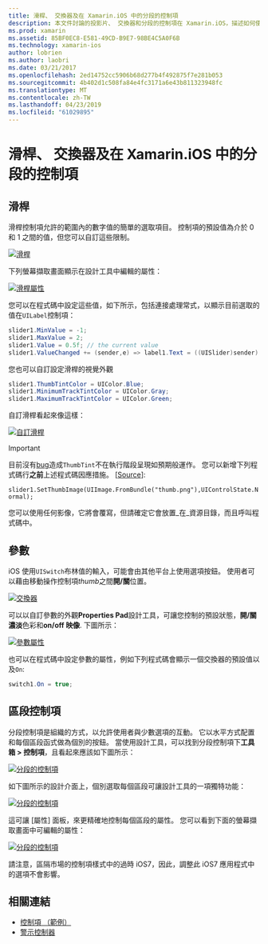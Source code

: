 ```yaml
---
title: 滑桿、 交換器及在 Xamarin.iOS 中的分段的控制項
description: 本文件討論的投影片、 交換器和分段的控制項在 Xamarin.iOS，描述如何使用它們，以程式設計方式並在 iOS 設計工具中。
ms.prod: xamarin
ms.assetid: 85BF0EC8-E581-49CD-B9E7-98BE4C5A0F6B
ms.technology: xamarin-ios
author: lobrien
ms.author: laobri
ms.date: 03/21/2017
ms.openlocfilehash: 2ed14752cc5906b68d277b4f492875f7e281b053
ms.sourcegitcommit: 4b402d1c508fa84e4fc3171a6e43b811323948fc
ms.translationtype: MT
ms.contentlocale: zh-TW
ms.lasthandoff: 04/23/2019
ms.locfileid: "61029895"
---
```

# <a name="sliders-switches-and-segmented-controls-in-xamarinios"></a>滑桿、 交換器及在 Xamarin.iOS 中的分段的控制項

<a name="Sliders" />

## <a name="sliders"></a>滑桿

滑桿控制項允許的範圍內的數字值的簡單的選取項目。 控制項的預設值為介於 0 和 1 之間的值，但您可以自訂這些限制。

 [![](slider-switch-segmented-controls-images/image25a.png "滑桿")](slider-switch-segmented-controls-images/image25a.png#lightbox)

下列螢幕擷取畫面顯示在設計工具中編輯的屬性：

 [![](slider-switch-segmented-controls-images/image26a.png "滑桿屬性")](slider-switch-segmented-controls-images/image25a.png#lightbox)

您可以在程式碼中設定這些值，如下所示，包括連接處理常式，以顯示目前選取的值在`UILabel`控制項：

```csharp
slider1.MinValue = -1;
slider1.MaxValue = 2;
slider1.Value = 0.5f; // the current value
slider1.ValueChanged += (sender,e) => label1.Text = ((UISlider)sender).Value.ToString ();
```

您也可以自訂設定滑桿的視覺外觀

```csharp
slider1.ThumbTintColor = UIColor.Blue;
slider1.MinimumTrackTintColor = UIColor.Gray;
slider1.MaximumTrackTintColor = UIColor.Green;
```

自訂滑桿看起來像這樣：

 [![](slider-switch-segmented-controls-images/image27a.png "自訂滑桿")](slider-switch-segmented-controls-images/image28a.png#lightbox)

> [!IMPORTANT]
> 目前沒有[bug](https://stackoverflow.com/a/19496179)造成`ThumbTint`不在執行階段呈現如預期般運作。 您可以新增下列程式碼行**之前**上述程式碼因應措施。 [[Source](https://stackoverflow.com/a/21396794)]:
>
> `slider1.SetThumbImage(UIImage.FromBundle("thumb.png"),UIControlState.Normal);`
> 
> 您可以使用任何影像，它將會覆寫，但請確定它會放置_在_資源目錄，而且呼叫程式碼中。

<a name="Switch" />

## <a name="switch"></a>參數

iOS 使用`UISwitch`布林值的輸入，可能會由其他平台上使用選項按鈕。 使用者可以藉由移動操作控制項*thumb*之間**開/關**位置。

 [![](slider-switch-segmented-controls-images/image28a.png "交換器")](slider-switch-segmented-controls-images/image28a.png#lightbox)

可以以自訂參數的外觀**Properties Pad**設計工具，可讓您控制的預設狀態，**開/關濃淡**色彩和**on/off 映像**. 下圖所示：

 [![](slider-switch-segmented-controls-images/image29a.png "參數屬性")](slider-switch-segmented-controls-images/image29a.png#lightbox)

也可以在程式碼中設定參數的屬性，例如下列程式碼會顯示一個交換器的預設值以及`On`:

```csharp
switch1.On = true;
```

 <a name="Segmented_Controls" />


## <a name="segmented-controls"></a>區段控制項

分段控制項是組織的方式，以允許使用者與少數選項的互動。 它以水平方式配置和每個區段函式做為個別的按鈕。 當使用設計工具，可以找到分段控制項下**工具箱 > 控制項**，且看起來應該如下圖所示：

 [![](slider-switch-segmented-controls-images/segmentedcontrol.png "分段的控制項")](slider-switch-segmented-controls-images/segmentedcontrol.png#lightbox)

如下圖所示的設計介面上，個別選取每個區段可讓設計工具的一項獨特功能：

 [![](slider-switch-segmented-controls-images/segmentedcontrolselection.png "分段的控制項")](slider-switch-segmented-controls-images/segmentedcontrolselection.png#lightbox)

這可讓 [屬性] 面板，來更精確地控制每個區段的屬性。 您可以看到下面的螢幕擷取畫面中可編輯的屬性：

 [![](slider-switch-segmented-controls-images/segmentedcontrolproperties.png "分段的控制項")](slider-switch-segmented-controls-images/segmentedcontrolproperties.png#lightbox)

請注意，區隔市場的控制項樣式中的過時 iOS7，因此，調整此 iOS7 應用程式中的選項不會影響。

## <a name="related-links"></a>相關連結

- [控制項 （範例）](https://developer.xamarin.com/samples/Controls/)
- [警示控制器](https://github.com/xamarin/recipes/tree/master/Recipes/ios/standard_controls/alertcontroller)
